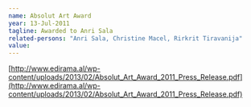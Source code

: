```yaml
---
name: Absolut Art Award
year: 13-Jul-2011
tagline: Awarded to Anri Sala
related-persons: "Anri Sala, Christine Macel, Rirkrit Tiravanija"
value:
---
```

[http://www.edirama.al/wp-content/uploads/2013/02/Absolut_Art_Award_2011_Press_Release.pdf](http://www.edirama.al/wp-content/uploads/2013/02/Absolut_Art_Award_2011_Press_Release.pdf)
